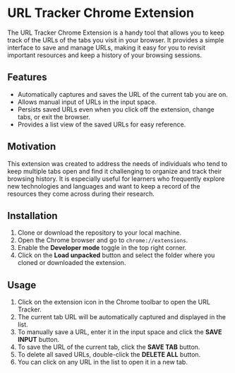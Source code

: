 # URL Tracker Chrome Extension

The URL Tracker Chrome Extension is a handy tool that allows you to keep track of the URLs of the tabs you visit in your browser. It provides a simple interface to save and manage URLs, making it easy for you to revisit important resources and keep a history of your browsing sessions.

## Features

- Automatically captures and saves the URL of the current tab you are on.
- Allows manual input of URLs in the input space.
- Persists saved URLs even when you click off the extension, change tabs, or exit the browser.
- Provides a list view of the saved URLs for easy reference.

## Motivation

This extension was created to address the needs of individuals who tend to keep multiple tabs open and find it challenging to organize and track their browsing history. It is especially useful for learners who frequently explore new technologies and languages and want to keep a record of the resources they come across during their research.

## Installation

1. Clone or download the repository to your local machine.
2. Open the Chrome browser and go to `chrome://extensions`.
3. Enable the **Developer mode** toggle in the top right corner.
4. Click on the **Load unpacked** button and select the folder where you cloned or downloaded the extension.

## Usage

1. Click on the extension icon in the Chrome toolbar to open the URL Tracker.
2. The current tab URL will be automatically captured and displayed in the list.
3. To manually save a URL, enter it in the input space and click the **SAVE INPUT** button.
4. To save the URL of the current tab, click the **SAVE TAB** button.
5. To delete all saved URLs, double-click the **DELETE ALL** button.
6. You can click on any URL in the list to open it in a new tab.


